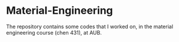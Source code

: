 # Material-Engineering
The repository contains some codes that I worked on, in the material engineering course (chen 431), at AUB.
